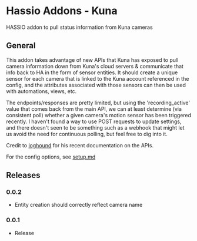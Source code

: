 # Hassio Addons - Kuna

HASSIO addon to pull status information from Kuna cameras

## General

This addon takes advantage of new APIs that Kuna has exposed to pull camera information down from Kuna's cloud servers & communicate that info back to HA in the form of sensor entities. It should create a unique sensor for each camera that is linked to the Kuna account referenced in the config, and the attributes associated with those sensors can then be used with automations, views, etc.

The endpoints/responses are pretty limited, but using the 'recording_active' value that comes back from the main API, we can at least determine (via consistent poll) whether a given camera's motion sensor has been triggered recently. I haven't found a way to use POST requests to update settings, and there doesn't seen to be something such as a webhook that might let us avoid the need for continuous polling, but feel free to dig into it.

Credit to [loghound](https://github.com/loghound/kuna-camera-api) for his recent documentation on the APIs.

For the config options, see [setup.md](https://github.com/HITChris/hassio-addons/blob/master/Kuna/setup.md)

## Releases

### 0.0.2

- Entity creation should correctly reflect camera name

### 0.0.1

- Release